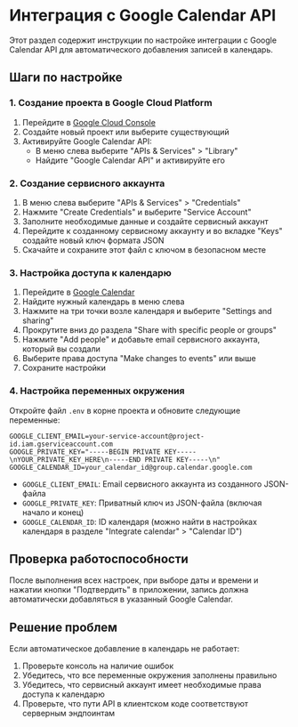 # Интеграция с Google Calendar API

Этот раздел содержит инструкции по настройке интеграции с Google Calendar API для автоматического добавления записей в календарь.

## Шаги по настройке

### 1. Создание проекта в Google Cloud Platform

1. Перейдите в [Google Cloud Console](https://console.cloud.google.com/)
2. Создайте новый проект или выберите существующий
3. Активируйте Google Calendar API:
   - В меню слева выберите "APIs & Services" > "Library"
   - Найдите "Google Calendar API" и активируйте его

### 2. Создание сервисного аккаунта

1. В меню слева выберите "APIs & Services" > "Credentials"
2. Нажмите "Create Credentials" и выберите "Service Account"
3. Заполните необходимые данные и создайте сервисный аккаунт
4. Перейдите к созданному сервисному аккаунту и во вкладке "Keys" создайте новый ключ формата JSON
5. Скачайте и сохраните этот файл с ключом в безопасном месте

### 3. Настройка доступа к календарю

1. Перейдите в [Google Calendar](https://calendar.google.com/)
2. Найдите нужный календарь в меню слева
3. Нажмите на три точки возле календаря и выберите "Settings and sharing"
4. Прокрутите вниз до раздела "Share with specific people or groups"
5. Нажмите "Add people" и добавьте email сервисного аккаунта, который вы создали
6. Выберите права доступа "Make changes to events" или выше
7. Сохраните настройки

### 4. Настройка переменных окружения

Откройте файл `.env` в корне проекта и обновите следующие переменные:

```
GOOGLE_CLIENT_EMAIL=your-service-account@project-id.iam.gserviceaccount.com
GOOGLE_PRIVATE_KEY="-----BEGIN PRIVATE KEY-----\nYOUR_PRIVATE_KEY_HERE\n-----END PRIVATE KEY-----\n"
GOOGLE_CALENDAR_ID=your_calendar_id@group.calendar.google.com
```

- `GOOGLE_CLIENT_EMAIL`: Email сервисного аккаунта из созданного JSON-файла
- `GOOGLE_PRIVATE_KEY`: Приватный ключ из JSON-файла (включая начало и конец)
- `GOOGLE_CALENDAR_ID`: ID календаря (можно найти в настройках календаря в разделе "Integrate calendar" > "Calendar ID")

## Проверка работоспособности

После выполнения всех настроек, при выборе даты и времени и нажатии кнопки "Подтвердить" в приложении, запись должна автоматически добавляться в указанный Google Calendar.

## Решение проблем

Если автоматическое добавление в календарь не работает:

1. Проверьте консоль на наличие ошибок
2. Убедитесь, что все переменные окружения заполнены правильно
3. Убедитесь, что сервисный аккаунт имеет необходимые права доступа к календарю
4. Проверьте, что пути API в клиентском коде соответствуют серверным эндпоинтам 